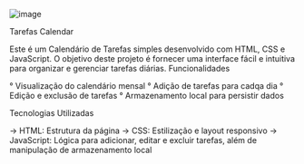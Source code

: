 ![image](https://github.com/user-attachments/assets/dbae6a16-73b1-422a-b060-6200980b6971)

Tarefas Calendar

Este é um Calendário de Tarefas simples desenvolvido com HTML, CSS e JavaScript. O objetivo deste projeto é fornecer uma interface fácil e intuitiva para organizar e gerenciar tarefas diárias.
Funcionalidades

    
° Visualização do calendário mensal
° Adição de tarefas para cadqa dia
° Edição e exclusão de tarefas
° Armazenamento local para persistir dados

Tecnologias Utilizadas

-> HTML: Estrutura da página
-> CSS: Estilização e layout responsivo
-> JavaScript: Lógica para adicionar, editar e excluir tarefas, além de manipulação de armazenamento local
